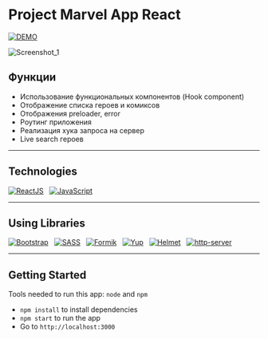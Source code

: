 # Project Marvel App React

[![DEMO](https://img.shields.io/badge/live%20demo-0073cf?style=for-the-badge&logoColor=white)](https://project-marvel-react.vercel.app/)

![Screenshot_1](https://github.com/ITmTm/project-marvel-react/assets/98873757/5dc256cb-cbcf-42f3-9c86-95eb13cce03f)


## Функции
* Использование функциональных компонентов (Hook component)
* Отображение списка героев и комиксов
* Отображения preloader, error
* Роутинг приложения
* Реализация хука запроса на сервер
* Live search героев

<hr style="height: 1px;">

## Technologies
[![ReactJS](https://img.shields.io/badge/React-20232A?style=for-the-badge&logo=react&logoColor=61DAFB)](https://reactjs.org) &nbsp;
[![JavaScript](https://img.shields.io/badge/JavaScript-yellow?style=for-the-badge&logo=JavaScript&logoSize=%20)](https://www.javascript.com/)

<hr>

## Using Libraries
[![Bootstrap](https://img.shields.io/badge/Bootstrap-%234169E1?style=for-the-badge&logo=bootstrap&logoSize=%20)](https://getbootstrap.com/) &nbsp;
[![SASS](https://img.shields.io/badge/SASS(SCSS)-%235F9EA0?style=for-the-badge&logo=SASS&logoSize=%20)](https://sass-lang.com/) &nbsp;
[![Formik](https://img.shields.io/badge/Formik-blue?style=for-the-badge&logo=formik&logoSize=%20)](https://formik.org/) &nbsp;
[![Yup](https://img.shields.io/badge/yup-black?style=for-the-badge&logo=yup&logoSize=%20)](https://github.com/jquense/yup) &nbsp;
[![Helmet](https://img.shields.io/badge/Helmet-%23A9A9A9?style=for-the-badge&logo=helmet&logoSize=%20)](https://github.com/nfl/react-helmet) &nbsp;
[![http-server](https://img.shields.io/badge/HTTP-server-darkslategrey?style=for-the-badge&logoSize=%20)](https://github.com/http-party/http-server)

<hr>

## Getting Started
Tools needed to run this app: `node` and `npm`

- `npm install` to install dependencies
- `npm start` to run the app
- Go to `http://localhost:3000`
